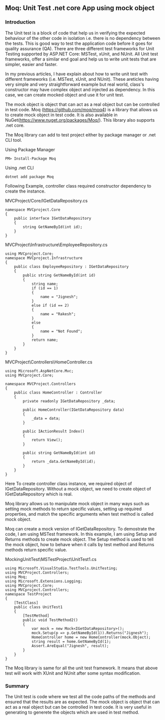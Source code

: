 ## Moq: Unit Test .net core App using mock object

### Introduction
The Unit test is a block of code that help us in verifying the expected behaviour of the other code in isolation i.e. there is no dependency between the tests. This is good way to test the application code before it goes for quality assurance (QA). There are three different test frameworks for Unit Testing supported by ASP.NET Core: MSTest, xUnit, and NUnit. All Unit test frameworks, offer a similar end goal and help us to write unit tests that are simpler, easier and faster. 

In my previous articles, I have explain about how to write unit test with different frameworks (i.e. MSTest, xUnit, and NUnit). These areticles having very simple and very straightforward example but real world, class's constructor may have complex object and injected as dependency. In this case, we can create mocked object and use it for unit test.

The mock object is object that can act as a real object but can be controlled in test code. Moq (https://github.com/moq/moq4) is a library that allows us to create mock object in test code. It is also available in NuGet(https://www.nuget.org/packages/Moq/). This library also supports .net core.

The Moq library can add to test project either by package manager or .net CLI tool.

Using Package Manager
```
PM> Install-Package Moq
```
Using .net CLI
```
dotnet add package Moq
```
Following Example, controller class required constructor dependency to create the instance. 

MVCProject/Core/IGetDataRepository.cs
```
namespace MVCproject.Core
{
    public interface IGetDataRepository
    {
        string GetNameById(int id);
    }
} 
```
MVCProject\Infrastructure\EmployeeRepository.cs
```
using MVCproject.Core;
namespace MVCproject.Infrastructure
{
    public class EmployeeRepository : IGetDataRepository
    {
        public string GetNameById(int id)
        {
            string name;
            if (id == 1)
            {
                name = "Jignesh";
            }
            else if (id == 2)
            {
                name = "Rakesh";
            }
            else
            {
                name = "Not Found";
            }
            return name;
        }
    }
}
```
MVCProject\Controllers\HomeController.cs
```
using Microsoft.AspNetCore.Mvc;
using MVCproject.Core;

namespace MVCProject.Controllers
{
    public class HomeController : Controller
    {
        private readonly IGetDataRepository _data;

        public HomeController(IGetDataRepository data)
        {
            _data = data;
        }

        public IActionResult Index()
        {
            return View();
        }

        public string GetNameById(int id)
        {
            return _data.GetNameById(id);
        }
    }
}
```
Here To create controller class instance, we required object of IGetDataRepository. Without a mock object, we need to create object of IGetDataRepository which is real.

Moq library allows us to manipulate mock object in many ways such as setting mock methods to return specific values, setting up required properties, and match the specific arguments when test method is called mock object.

Moq can create a mock version of IGetDataRepository. To demostrate the code, I am using MSTest framework. In this example, I am using Setup and Returns methods to create mock object. The Setup method is used to tell the mock object, how to behave when it calls by test method and Returns methods return specific value.

MockingUnitTest\MSTestProject\UnitTest1.cs
```
using Microsoft.VisualStudio.TestTools.UnitTesting;
using MVCProject.Controllers;
using Moq;
using Microsoft.Extensions.Logging;
using MVCproject.Core;
using MVCproject.Controllers;
namespace TestProject
{
    [TestClass]
    public class UnitTest1
    {
		[TestMethod]
		public void TestMethod2()
		{
			var mock = new Mock<IGetDataRepository>();
			mock.Setup(p => p.GetNameById(1)).Returns("Jignesh");
			HomeController home = new HomeController(mock.Object);
			string result = home.GetNameById(1);
			Assert.AreEqual("Jignesh", result);
		}
	}
}
```
The Moq library is same for all the unit test framework. It means that above test will work with XUnit and NUnit after some syntax modification.

### Summary
The Unit test is code where we test all the code paths of the methods and ensured that the results are as expected. The mock object is object that can act as a real object but can be controlled in test code. It is very useful in generating to generete the objects which are used in test method.
